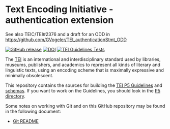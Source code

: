 # Text Encoding Initiative - authentication extension 

See also TEIC/TEI#2376 and a draft for an ODD in https://github.com/GVogeler/TEI_authenticationStmt_ODD

[![GitHub release](https://img.shields.io/github/release/TEIC/TEI.svg)](https://github.com/TEIC/TEI/releases)
[![DOI](https://zenodo.org/badge/DOI/10.5281/zenodo.3413524.svg)](https://doi.org/10.5281/zenodo.3413524)
[![TEI Guidelines Tests](https://github.com/TEIC/TEI/actions/workflows/test.yml/badge.svg)](https://github.com/TEIC/TEI/actions/workflows/test.yml)

The [TEI](https://www.tei-c.org) is an international and interdisciplinary standard used by libraries, museums, publishers, and academics to represent all kinds of literary and linguistic texts, using an encoding scheme that is maximally expressive and minimally obsolescent.

This repository contains the sources for building the [TEI P5 Guidelines](https://www.tei-c.org/release/doc/tei-p5-doc/en/html/index.html) and
[schemas](https://www.tei-c.org/guidelines/customization/). If you want to work on the Guidelines, you should look in the [P5 directory](https://github.com/TEIC/TEI/tree/dev/P5).

Some notes on working with Git and on this GitHub repository may be found in the following document:
* [Git README](https://github.com/TEIC/TEI/blob/master/Documents/Git-README.md)
